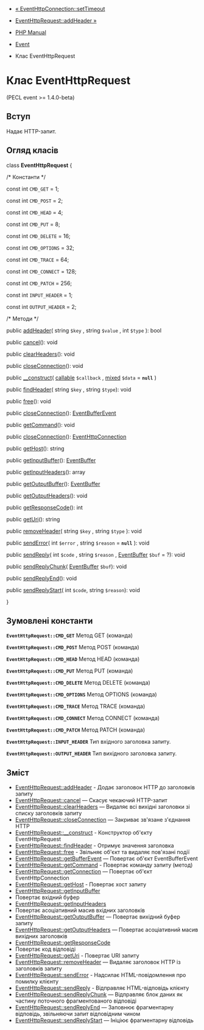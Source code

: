 - [« EventHttpConnection::setTimeout](eventhttpconnection.settimeout.md)
- [EventHttpRequest::addHeader »](eventhttprequest.addheader.md)

- [PHP Manual](index.md)
- [Event](book.event.md)
- Клас EventHttpRequest

# Клас EventHttpRequest

(PECL event \>= 1.4.0-beta)

## Вступ

Надає HTTP-запит.

## Огляд класів

class **EventHttpRequest** {

/\* Константи \*/

const int `CMD_GET` = 1;

const int `CMD_POST` = 2;

const int `CMD_HEAD` = 4;

const int `CMD_PUT` = 8;

const int `CMD_DELETE` = 16;

const int `CMD_OPTIONS` = 32;

const int `CMD_TRACE` = 64;

const int `CMD_CONNECT` = 128;

const int `CMD_PATCH` = 256;

const int `INPUT_HEADER` = 1;

const int `OUTPUT_HEADER` = 2;

/\* Методи \*/

public [addHeader](eventhttprequest.addheader.md)( string `$key` ,
string `$value` , int `$type` ): bool

public [cancel](eventhttprequest.cancel.md)(): void

public [clearHeaders](eventhttprequest.clearheaders.md)(): void

public [closeConnection](eventhttprequest.closeconnection.md)(): void

public [\_\_construct](eventhttprequest.construct.md)(
[callable](language.types.callable.md) `$callback` ,
[mixed](language.types.declarations.md#language.types.declarations.mixed)
`$data` = **`null`** )

public [findHeader](eventhttprequest.findheader.md)( string `$key` ,
string `$type`): void

public [free](eventhttprequest.free.md)(): void

public [closeConnection](eventhttprequest.closeconnection.md)():
[EventBufferEvent](class.eventbufferevent.md)

public [getCommand](eventhttprequest.getcommand.md)(): void

public [closeConnection](eventhttprequest.closeconnection.md)():
[EventHttpConnection](class.eventhttpconnection.md)

public [getHost](eventhttprequest.gethost.md)(): string

public [getInputBuffer](eventhttprequest.getinputbuffer.md)():
[EventBuffer](class.eventbuffer.md)

public [getInputHeaders](eventhttprequest.getinputheaders.md)(): array

public [getOutputBuffer](eventhttprequest.getoutputbuffer.md)():
[EventBuffer](class.eventbuffer.md)

public [getOutputHeaders](eventhttprequest.getoutputheaders.md)():
void

public [getResponseCode](eventhttprequest.getresponsecode.md)(): int

public [getUri](eventhttprequest.geturi.md)(): string

public [removeHeader](eventhttprequest.removeheader.md)( string `$key`
, string `$type` ): void

public [sendError](eventhttprequest.senderror.md)( int `$error` ,
string `$reason` = **`null`** ): void

public [sendReply](eventhttprequest.sendreply.md)( int `$code` ,
string `$reason` , [EventBuffer](class.eventbuffer.md) `$buf` = ?):
void

public [sendReplyChunk](eventhttprequest.sendreplychunk.md)(
[EventBuffer](class.eventbuffer.md) `$buf`): void

public [sendReplyEnd](eventhttprequest.sendreplyend.md)(): void

public [sendReplyStart](eventhttprequest.sendreplystart.md)( int
`$code`, string `$reason`): void

}

## Зумовлені константи

**`EventHttpRequest::CMD_GET`**
Метод GET (команда)

**`EventHttpRequest::CMD_POST`**
Метод POST (команда)

**`EventHttpRequest::CMD_HEAD`**
Метод HEAD (команда)

**`EventHttpRequest::CMD_PUT`**
Метод PUT (команда)

**`EventHttpRequest::CMD_DELETE`**
Метод DELETE (команда)

**`EventHttpRequest::CMD_OPTIONS`**
Метод OPTIONS (команда)

**`EventHttpRequest::CMD_TRACE`**
Метод TRACE (команда)

**`EventHttpRequest::CMD_CONNECT`**
Метод CONNECT (команда)

**`EventHttpRequest::CMD_PATCH`**
Метод PATCH (команда)

**`EventHttpRequest::INPUT_HEADER`**
Тип вхідного заголовка запиту.

**`EventHttpRequest::OUTPUT_HEADER`**
Тип вихідного заголовка запиту.

## Зміст

- [EventHttpRequest::addHeader](eventhttprequest.addheader.md) -
Додає заголовок HTTP до заголовків запиту
- [EventHttpRequest::cancel](eventhttprequest.cancel.md) — Скасує
чекаючий HTTP-запит
- [EventHttpRequest::clearHeaders](eventhttprequest.clearheaders.md)
— Видаляє всі вихідні заголовки зі списку заголовків запиту
- [EventHttpRequest::closeConnection](eventhttprequest.closeconnection.md)
— Закриває зв'язане з'єднання HTTP
- [EventHttpRequest::\_\_construct](eventhttprequest.construct.md) -
Конструктор об'єкту EventHttpRequest
- [EventHttpRequest::findHeader](eventhttprequest.findheader.md) -
Отримує значення заголовка
- [EventHttpRequest::free](eventhttprequest.free.md) - Звільняє
об'єкт та видаляє пов'язані події
- [EventHttpRequest::getBufferEvent](eventhttprequest.getbufferevent.md)
— Повертає об'єкт EventBufferEvent
- [EventHttpRequest::getCommand](eventhttprequest.getcommand.md) -
Повертає команду запиту (метод)
- [EventHttpRequest::getConnection](eventhttprequest.getconnection.md)
— Повертає об'єкт EventHttpConnection
- [EventHttpRequest::getHost](eventhttprequest.gethost.md) -
Повертає хост запиту
- [EventHttpRequest::getInputBuffer](eventhttprequest.getinputbuffer.md)
- Повертає вхідний буфер
- [EventHttpRequest::getInputHeaders](eventhttprequest.getinputheaders.md)
- Повертає асоціативний масив вхідних заголовків
- [EventHttpRequest::getOutputBuffer](eventhttprequest.getoutputbuffer.md)
— Повертає вихідний буфер запиту
- [EventHttpRequest::getOutputHeaders](eventhttprequest.getoutputheaders.md)
— Повертає асоціативний масив вихідних заголовків
- [EventHttpRequest::getResponseCode](eventhttprequest.getresponsecode.md)
- Повертає код відповіді
- [EventHttpRequest::getUri](eventhttprequest.geturi.md) -
Повертає URI запиту
- [EventHttpRequest::removeHeader](eventhttprequest.removeheader.md)
— Видаляє заголовок HTTP із заголовків запиту
- [EventHttpRequest::sendError](eventhttprequest.senderror.md) -
Надсилає HTML-повідомлення про помилку клієнту
- [EventHttpRequest::sendReply](eventhttprequest.sendreply.md) -
Відправляє HTML-відповідь клієнту
- [EventHttpRequest::sendReplyChunk](eventhttprequest.sendreplychunk.md)
— Відправляє блок даних як частину поточного фрагментованого
відповіді
- [EventHttpRequest::sendReplyEnd](eventhttprequest.sendreplyend.md)
— Заповнює фрагментарну відповідь, звільняючи запит відповідним
чином
- [EventHttpRequest::sendReplyStart](eventhttprequest.sendreplystart.md)
— Ініціює фрагментарну відповідь
